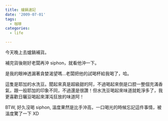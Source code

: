 ```yaml
---
title: 爐鍋速記
date: '2009-07-01'
tags:
  - 咖啡
categories:
  - life

---
```

今天晚上去爐鍋補貨。  
  
補完貨後剛好老闆再沖 siphon，就看他沖一下。  
  
是我的眼神透漏著貪婪渴望嗎…老闆把他的試喝杯給我喝了，哈。  
  
這隻是耶加的水洗豆。聞起來真是超級甜的阿，不過喝起來倒是口腔一整個充滿香氣，跟一般耶加的印象不同，不過還是很讚！但水洗豆喝起來味道就乾淨多了，我更喜歡日曬豆喝起來渾沌狂放的味道阿！  
  
BTW, 好久沒喝 siphon, 溫度果然是比手沖高，一口喝光的時候忘記這件事情，被溫度驚了一下 XD